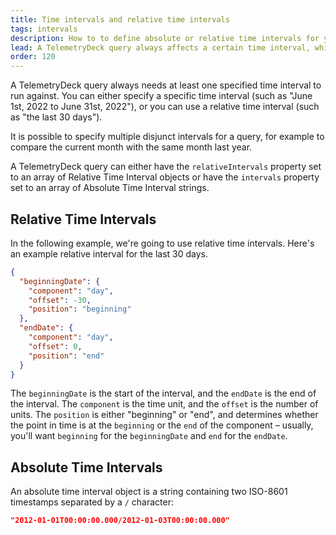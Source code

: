 ```yaml
---
title: Time intervals and relative time intervals
tags: intervals
description: How to to define absolute or relative time intervals for your queries
lead: A TelemetryDeck query always affects a certain time interval, which you can specify either in absolute terms, or relative to the query execution time.
order: 120
---
```


A TelemetryDeck query always needs at least one specified time interval to run against. You can either specify a specific time interval (such as "June 1st, 2022 to June 31st, 2022"), or you can use a relative time interval (such as "the last 30 days").

It is possible to specify multiple disjunct intervals for a query, for example to compare the current month with the same month last year.

A TelemetryDeck query can either have the `relativeIntervals` property set to an array of Relative Time Interval objects or have the `intervals` property set to an array of Absolute Time Interval strings.

## Relative Time Intervals

In the following example, we're going to use relative time intervals. Here's an example relative interval for the last 30 days.

```json
{
  "beginningDate": {
    "component": "day",
    "offset": -30,
    "position": "beginning"
  },
  "endDate": {
    "component": "day",
    "offset": 0,
    "position": "end"
  }
}
```

The `beginningDate` is the start of the interval, and the `endDate` is the end of the interval. The `component` is the time unit, and the `offset` is the number of units. The `position` is either "beginning" or "end", and determines whether the point in time is at the `beginning` or the `end` of the component – usually, you'll want `beginning` for the `beginningDate` and `end` for the `endDate`.

## Absolute Time Intervals

An absolute time interval object is a string containing two ISO-8601 timestamps separated by a `/` character:

```json
"2012-01-01T00:00:00.000/2012-01-03T00:00:00.000"
```
